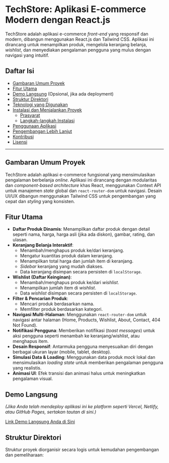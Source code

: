 # TechStore: Aplikasi E-commerce Modern dengan React.js

TechStore adalah aplikasi e-commerce *front-end* yang responsif dan modern, dibangun menggunakan React.js dan Tailwind CSS. Aplikasi ini dirancang untuk menampilkan produk, mengelola keranjang belanja, *wishlist*, dan menyediakan pengalaman pengguna yang mulus dengan navigasi yang intuitif.

## Daftar Isi

* [Gambaran Umum Proyek](#gambaran-umum-proyek)
* [Fitur Utama](#fitur-utama)
* [Demo Langsung](#demo-langsung) (Opsional, jika ada deployment)
* [Struktur Direktori](#struktur-direktori)
* [Teknologi yang Digunakan](#teknologi-yang-digunakan)
* [Instalasi dan Menjalankan Proyek](#instalasi-dan-menjalankan-proyek)
    * [Prasyarat](#prasyarat)
    * [Langkah-langkah Instalasi](#langkah-langkah-instalasi)
* [Penggunaan Aplikasi](#penggunaan-aplikasi)
* [Pengembangan Lebih Lanjut](#pengembangan-lebih-lanjut)
* [Kontribusi](#kontribusi)
* [Lisensi](#lisensi)

---

## Gambaran Umum Proyek

TechStore adalah aplikasi e-commerce fungsional yang mensimulasikan pengalaman berbelanja *online*. Aplikasi ini dirancang dengan modularitas dan *component-based architecture* khas React, menggunakan Context API untuk manajemen *state* global dan `react-router-dom` untuk navigasi. Desain UI/UX dibangun menggunakan Tailwind CSS untuk pengembangan yang cepat dan _styling_ yang konsisten.

## Fitur Utama

* **Daftar Produk Dinamis**: Menampilkan daftar produk dengan detail seperti nama, harga, harga asli (jika ada diskon), gambar, rating, dan ulasan.
* **Keranjang Belanja Interaktif**:
    * Menambah/menghapus produk ke/dari keranjang.
    * Mengatur kuantitas produk dalam keranjang.
    * Menampilkan total harga dan jumlah item di keranjang.
    * *Sidebar* keranjang yang mudah diakses.
    * Data keranjang disimpan secara persisten di `localStorage`.
* **Wishlist (Daftar Keinginan)**:
    * Menambah/menghapus produk ke/dari *wishlist*.
    * Menampilkan jumlah item di *wishlist*.
    * Data *wishlist* disimpan secara persisten di `localStorage`.
* **Filter & Pencarian Produk**:
    * Mencari produk berdasarkan nama.
    * Memfilter produk berdasarkan kategori.
* **Navigasi Multi-Halaman**: Menggunakan `react-router-dom` untuk navigasi antar halaman (Home, Products, Wishlist, About, Contact, 404 Not Found).
* **Notifikasi Pengguna**: Memberikan notifikasi (_toast messages_) untuk aksi pengguna seperti menambah ke keranjang/wishlist, atau menghapus item.
* **Desain Responsif**: Antarmuka pengguna menyesuaikan diri dengan berbagai ukuran layar (mobile, tablet, desktop).
* **Simulasi Data & Loading**: Menggunakan data produk *mock* lokal dan mensimulasikan *loading state* untuk memberikan pengalaman pengguna yang realistis.
* **Animasi UI**: Efek transisi dan animasi halus untuk meningkatkan pengalaman visual.

## Demo Langsung

*(Jika Anda telah mendeploy aplikasi ini ke platform seperti Vercel, Netlify, atau GitHub Pages, sertakan tautan di sini.)*

[Link Demo Langsung Anda di Sini](https://example.com/techstore)

## Struktur Direktori

Struktur proyek diorganisir secara logis untuk kemudahan pengembangan dan pemeliharaan:

